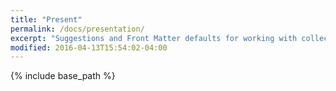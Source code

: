 ```yaml
---
title: "Present"
permalink: /docs/presentation/
excerpt: "Suggestions and Front Matter defaults for working with collections."
modified: 2016-04-13T15:54:02-04:00
---
```


{% include base_path %}
